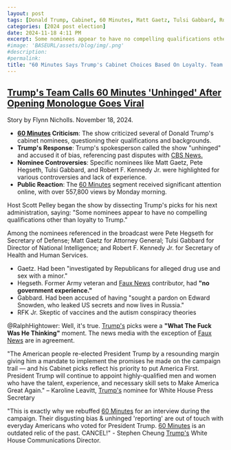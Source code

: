 ```yaml
---
layout: post
tags: [Donald Trump, Cabinet, 60 Minutes, Matt Gaetz, Tulsi Gabbard, Robert F Kennedy Jr, politics]
categories: [2024 post election]
date: 2024-11-18 4:11 PM
excerpt: Some nominees appear to have no compelling qualifications other than loyalty to Trump." – Scott Pelly, CBS News 60 Minutes Host'
#image: 'BASEURL/assets/blog/img/.png'
#description:
#permalink:
title: "60 Minutes Says Trump's Cabinet Choices Based On Loyalty. Team Trump Counters. But It's True."
---
```



## [Trump's Team Calls 60 Minutes 'Unhinged' After Opening Monologue Goes Viral](https://www.newsweek.com/donald-trump-steven-cheung-calls-60-minutes-unhinged-criticism-cabinet-nominees-matt-gaetz-1987447)

Story by Flynn Nicholls. November 18, 2024.

- **[60 Minutes](https://www.cbsnews.com/60-minutes/) Criticism**: The show criticized several of Donald Trump's cabinet nominees, questioning their qualifications and backgrounds.
- **Trump's Response**: Trump's spokesperson called the show "unhinged" and accused it of bias, referencing past disputes with [CBS News.](https://www.cbsnews.com/)
- **Nominee Controversies**: Specific nominees like Matt Gaetz, Pete Hegseth, Tulsi Gabbard, and Robert F. Kennedy Jr. were highlighted for various controversies and lack of experience.
- **Public Reaction**: The [60 Minutes](https://www.cbsnews.com/60-minutes/) segment received significant attention online, with over 557,800 views by Monday morning.

Host Scott Pelley began the show by dissecting Trump's picks for his next administration, saying: "Some nominees appear to have no compelling qualifications other than loyalty to Trump."

Among the nominees referenced in the broadcast were Pete Hegseth for Secretary of Defense; Matt Gaetz for Attorney General; Tulsi Gabbard for Director of National Intelligence; and Robert F. Kennedy Jr. for Secretary of Health and Human Services.

- Gaetz. Had been "investigated by Republicans for alleged drug use and sex with a minor."
- Hegseth. Former Army veteran and [Faux News](https://www.foxnews.com/) contributor, had **"no government experience."**
- Gabbard. Had been accused of having "sought a pardon on Edward Snowden, who leaked US secrets and now lives in Russia."
- RFK Jr. Skeptic of vaccines and the autism conspiracy theories

@RalphHightower: Well, it's true. [Trump's](https://x.com/realdonaldtrump) picks were a **"What The Fuck Was He Thinking"** moment. The news media  with the exception of [Faux News](https://www.foxnews.com) are in agreement.

"The American people re-elected President Trump by a resounding margin giving him a mandate to implement the promises he made on the campaign trail — and his Cabinet picks reflect his priority to put America First. President Trump will continue to appoint highly-qualified men and women who have the talent, experience, and necessary skill sets to Make America Great Again." – Karoline Leavitt, [Trump's](https://x.com/realdonaldtrump) nominee for White House Press Secretary

"This is exactly why we rebuffed [60 Minutes](https://www.cbsnews.com/60-minutes/) for an interview during the campaign. Their disgusting bias & unhinged 'reporting' are out of touch with everyday Americans who voted for President Trump. [60 Minutes](https://www.cbsnews.com/60-minutes/) is an outdated relic of the past. CANCEL!" - Stephen Cheung [Trump's](https://x.com/realdonaldtrump) White House Communications Director.